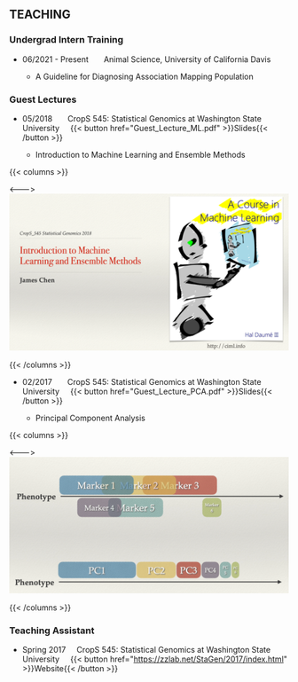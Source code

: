 
## **TEACHING**

### **Undergrad Intern Training**
* 06/2021 - Present &nbsp;&nbsp;&nbsp;&nbsp;&nbsp; Animal Science, University of California Davis

  * A Guideline for Diagnosing Association Mapping Population


### **Guest Lectures**
* 05/2018 &nbsp;&nbsp;&nbsp;&nbsp;&nbsp; CropS 545: Statistical Genomics at Washington State University&nbsp;&nbsp;&nbsp;&nbsp;&nbsp;{{< button href="Guest_Lecture_ML.pdf" >}}Slides{{< /button >}}

  * Introduction to Machine Learning and Ensemble Methods

{{< columns >}}

<--->
![](screenshot_ml.png)

{{< /columns >}}

* 02/2017 &nbsp;&nbsp;&nbsp;&nbsp;&nbsp; CropS 545: Statistical Genomics at Washington State University &nbsp;&nbsp;&nbsp;&nbsp;{{< button href="Guest_Lecture_PCA.pdf" >}}Slides{{< /button >}}

  * Principal Component Analysis


{{< columns >}}

<--->
![](screenshot_pca.png)

{{< /columns >}}


### **Teaching Assistant**
* Spring 2017&nbsp;&nbsp;&nbsp;&nbsp;
CropS 545: Statistical Genomics at Washington State University&nbsp;&nbsp;&nbsp;&nbsp;
{{< button href="https://zzlab.net/StaGen/2017/index.html" >}}Website{{< /button >}}